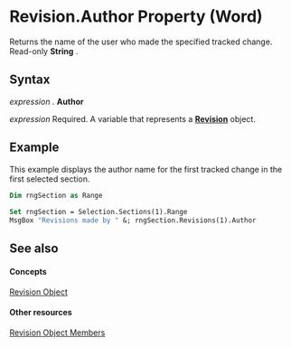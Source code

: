 
# Revision.Author Property (Word)

Returns the name of the user who made the specified tracked change. Read-only  **String** .


## Syntax

 _expression_ . **Author**

 _expression_ Required. A variable that represents a **[Revision](e6f64467-a438-88f1-60f9-975365a1430e.md)** object.


## Example

This example displays the author name for the first tracked change in the first selected section.


```vb
Dim rngSection as Range 
 
Set rngSection = Selection.Sections(1).Range 
MsgBox "Revisions made by " &; rngSection.Revisions(1).Author
```


## See also


#### Concepts


[Revision Object](e6f64467-a438-88f1-60f9-975365a1430e.md)
#### Other resources


[Revision Object Members](97eb185c-125a-1c5f-6f54-157fd5bbf355.md)
